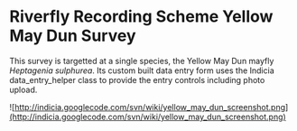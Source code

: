 # Riverfly Recording Scheme Yellow May Dun Survey #

This survey is targetted at a single species, the Yellow May Dun mayfly _Heptagenia sulphurea_. Its custom built data entry form uses the Indicia data\_entry\_helper class to provide the entry controls including photo upload.

![http://indicia.googlecode.com/svn/wiki/yellow_may_dun_screenshot.png](http://indicia.googlecode.com/svn/wiki/yellow_may_dun_screenshot.png)